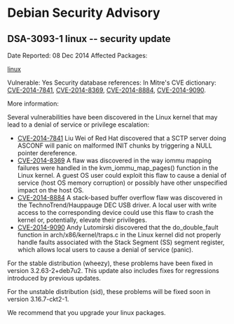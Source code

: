 
Debian Security Advisory
========================


DSA-3093-1 linux -- security update
-----------------------------------



Date Reported:
08 Dec 2014
Affected Packages:

[linux](https://packages.debian.org/src:linux)

Vulnerable:
Yes
Security database references:
In Mitre's CVE dictionary: [CVE-2014-7841](https://security-tracker.debian.org/tracker/CVE-2014-7841), [CVE-2014-8369](https://security-tracker.debian.org/tracker/CVE-2014-8369), [CVE-2014-8884](https://security-tracker.debian.org/tracker/CVE-2014-8884), [CVE-2014-9090](https://security-tracker.debian.org/tracker/CVE-2014-9090).  

More information:

Several vulnerabilities have been discovered in the Linux kernel that
may lead to a denial of service or privilege escalation:


* [CVE-2014-7841](https://security-tracker.debian.org/tracker/CVE-2014-7841)
Liu Wei of Red Hat discovered that a SCTP server doing ASCONF will
 panic on malformed INIT chunks by triggering a NULL pointer
 dereference.
* [CVE-2014-8369](https://security-tracker.debian.org/tracker/CVE-2014-8369)
A flaw was discovered in the way iommu mapping failures were handled
 in the kvm\_iommu\_map\_pages() function in the Linux kernel. A guest
 OS user could exploit this flaw to cause a denial of service (host
 OS memory corruption) or possibly have other unspecified impact on
 the host OS.
* [CVE-2014-8884](https://security-tracker.debian.org/tracker/CVE-2014-8884)
A stack-based buffer overflow flaw was discovered in the
 TechnoTrend/Hauppauge DEC USB driver. A local user with write access
 to the corresponding device could use this flaw to crash the kernel
 or, potentially, elevate their privileges.
* [CVE-2014-9090](https://security-tracker.debian.org/tracker/CVE-2014-9090)
Andy Lutomirski discovered that the do\_double\_fault function in
 arch/x86/kernel/traps.c in the Linux kernel did not properly handle
 faults associated with the Stack Segment (SS) segment register,
 which allows local users to cause a denial of service (panic).


For the stable distribution (wheezy), these problems have been fixed in
version 3.2.63-2+deb7u2. This update also includes fixes for regressions
introduced by previous updates.


For the unstable distribution (sid), these problems will be fixed soon
in version 3.16.7-ckt2-1.


We recommend that you upgrade your linux packages.






